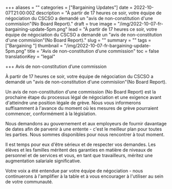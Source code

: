 +++
aliases = ""
categories = ["Bargaining Updates"]
date = 2022-10-07T21:00:00Z
description = "À partir de 17 heures ce soir, votre équipe de négociation du CSCSO a demandé un \"avis de non-constitution d'une commisiion\"(No Board Report)."
draft = true
image = "/img/2022-10-07-fr-bargaining-update-5pm.png"
lead = "À partir de 17 heures ce soir, votre équipe de négociation du CSCSO a demandé un \"avis de non-constitution d'une commisiion\"(No Board Report)."
slug = ""
summary = ""
tags = ["Bargaining "]
thumbnail = "/img/2022-10-07-fr-bargaining-update-5pm.png"
title = "Avis de non-constitution d’une commission"
toc = false
translationKey = "legal"

+++
Avis de non-constitution d’une commission

À partir de 17 heures ce soir, votre équipe de négociation du CSCSO a demandé un "avis de non-constitution d'une commisiion"(No Board Report).

Un avis de non-constitution d'une commission (No Board Report) est la prochaine étape du processus légal de négociation et une exigence avant d'atteindre une position légale de grève. Nous vous informerons suffisamment à l'avance du moment où les mesures de grève pourraient commencer, conformément à la législation.

Nous demandons au gouvernement et aux employeurs de fournir davantage de dates afin de parvenir à une entente - c'est le meilleur plan pour toutes les parties. Nous sommes disponibles pour nous rencontrer à tout moment.

Il est temps pour eux d'être sérieux et de respecter vos demandes. Les élèves et les familles méritent des garanties en matière de niveaux de personnel et de services et vous, en tant que travailleurs, méritez une augmentation salariale significative.

Votre voix a été entendue par votre équipe de négociation - nous continuerons à l'amplifier à la table et à vous encourager à l'utiliser au sein de votre communauté.